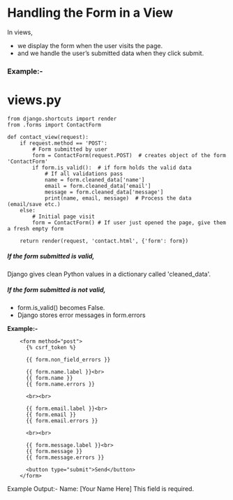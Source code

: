 # Handling the Form in a View 
In views,
* we display the form when the user visits the page.
* and we handle the user’s submitted data when they click submit.

### Example:-
# views.py
    from django.shortcuts import render
    from .forms import ContactForm

    def contact_view(request):
        if request.method == 'POST':
            # Form submitted by user
            form = ContactForm(request.POST)  # creates object of the form 'ContactForm'
            if form.is_valid():  # if form holds the valid data
                # If all validations pass
                name = form.cleaned_data['name']
                email = form.cleaned_data['email']
                message = form.cleaned_data['message']
                print(name, email, message)  # Process the data (email/save etc.)
        else:
            # Initial page visit
            form = ContactForm() # If user just opened the page, give them a fresh empty form
    
        return render(request, 'contact.html', {'form': form})

##### If the form submitted is valid, 
Django gives clean Python values in a dictionary called 'cleaned_data'.

##### If the form submitted is not valid,
* form.is_valid() becomes False.
* Django stores error messages in form.errors

 **Example:-**

        <form method="post">
          {% csrf_token %}
  
          {{ form.non_field_errors }}
  
          {{ form.name.label }}<br>
          {{ form.name }}
          {{ form.name.errors }}

          <br><br>

          {{ form.email.label }}<br>
          {{ form.email }}
          {{ form.email.errors }}

          <br><br>

          {{ form.message.label }}<br>
          {{ form.message }}
          {{ form.message.errors }}

          <button type="submit">Send</button>
        </form>

Example Output:-
Name: [Your Name Here]
This field is required.
